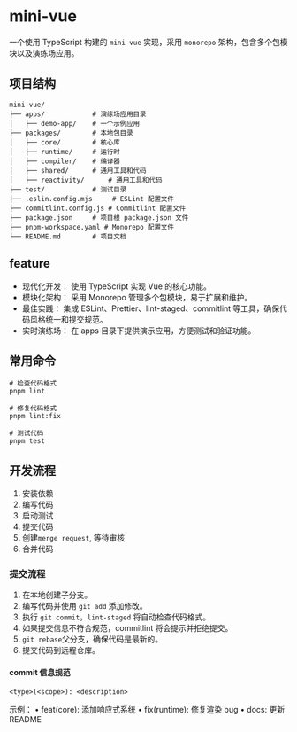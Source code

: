 # mini-vue

一个使用 TypeScript 构建的 `mini-vue` 实现，采用 `monorepo` 架构，包含多个包模块以及演练场应用。

## 项目结构

```plaintext
mini-vue/
├── apps/            # 演练场应用目录
│   ├── demo-app/    # 一个示例应用
├── packages/        # 本地包目录
│   ├── core/        # 核心库
│   ├── runtime/     # 运行时
│   ├── compiler/    # 编译器
│   ├── shared/      # 通用工具和代码
│   ├── reactivity/      # 通用工具和代码
├── test/            # 测试目录
├── .eslin.config.mjs     # ESLint 配置文件
├── commitlint.config.js # Commitlint 配置文件
├── package.json     # 项目根 package.json 文件
├── pnpm-workspace.yaml # Monorepo 配置文件
└── README.md        # 项目文档
```

## feature

- 现代化开发： 使用 TypeScript 实现 Vue 的核心功能。
- 模块化架构： 采用 Monorepo 管理多个包模块，易于扩展和维护。
- 最佳实践： 集成 ESLint、Prettier、lint-staged、commitlint 等工具，确保代码风格统一和提交规范。
- 实时演练场： 在 apps 目录下提供演示应用，方便测试和验证功能。

## 常用命令

```shell
# 检查代码格式
pnpm lint

# 修复代码格式
pnpm lint:fix

# 测试代码
pnpm test
```

## 开发流程

1. 安装依赖
2. 编写代码
3. 启动测试
4. 提交代码
5. 创建`merge request`, 等待审核
6. 合并代码

### 提交流程

1. 在本地创建子分支。
2. 编写代码并使用 `git add` 添加修改。
3. 执行 `git commit`，`lint-staged` 将自动检查代码格式。
4. 如果提交信息不符合规范，commitlint 将会提示并拒绝提交。
5. `git rebase`父分支，确保代码是最新的。
6. 提交代码到远程仓库。

#### commit 信息规范

```plaintext
<type>(<scope>): <description>
```

示例：
• feat(core): 添加响应式系统
• fix(runtime): 修复渲染 bug
• docs: 更新 README
